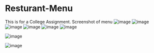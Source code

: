 # Resturant-Menu
This is for a College Assignment.
Screenshot of menu
![image](https://github.com/reallywasi/Resturant-Menu/assets/118682540/90ca3564-e629-46de-9137-8b8349cc39ed)
![image](https://github.com/reallywasi/Resturant-Menu/assets/118682540/692a78bd-becb-4d0b-92fe-2d5330cd7556)
![image](https://github.com/reallywasi/Resturant-Menu/assets/118682540/a37a0d32-a171-4526-b357-0d7825c4fdf4)
![image](https://github.com/reallywasi/Resturant-Menu/assets/118682540/4346cec9-7d1c-4d97-9d48-c2c1ae546f42)
![image](https://github.com/reallywasi/Resturant-Menu/assets/118682540/49e69f37-9e69-4b89-9281-3d4cca1d5d5b)
![image](https://github.com/reallywasi/Resturant-Menu/assets/118682540/a4c84b9e-01f6-4763-9833-0ac7cb33bb8b)

![image](https://github.com/reallywasi/Resturant-Menu/assets/118682540/eddc12e0-b58f-4bd6-8415-a26e82e13c10)

![image](https://github.com/reallywasi/Resturant-Menu/assets/118682540/d628529a-a397-4dd8-ab68-5c6687e5fbb6)

